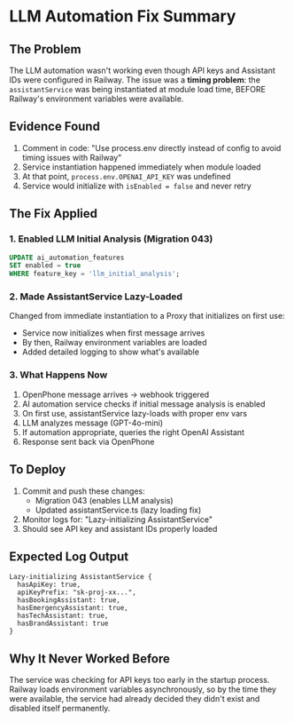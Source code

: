 # LLM Automation Fix Summary

## The Problem
The LLM automation wasn't working even though API keys and Assistant IDs were configured in Railway. The issue was a **timing problem**: the `assistantService` was being instantiated at module load time, BEFORE Railway's environment variables were available.

## Evidence Found
1. Comment in code: "Use process.env directly instead of config to avoid timing issues with Railway"
2. Service instantiation happened immediately when module loaded
3. At that point, `process.env.OPENAI_API_KEY` was undefined
4. Service would initialize with `isEnabled = false` and never retry

## The Fix Applied

### 1. Enabled LLM Initial Analysis (Migration 043)
```sql
UPDATE ai_automation_features 
SET enabled = true
WHERE feature_key = 'llm_initial_analysis';
```

### 2. Made AssistantService Lazy-Loaded
Changed from immediate instantiation to a Proxy that initializes on first use:
- Service now initializes when first message arrives
- By then, Railway environment variables are loaded
- Added detailed logging to show what's available

### 3. What Happens Now
1. OpenPhone message arrives → webhook triggered
2. AI automation service checks if initial message analysis is enabled
3. On first use, assistantService lazy-loads with proper env vars
4. LLM analyzes message (GPT-4o-mini)
5. If automation appropriate, queries the right OpenAI Assistant
6. Response sent back via OpenPhone

## To Deploy
1. Commit and push these changes:
   - Migration 043 (enables LLM analysis)
   - Updated assistantService.ts (lazy loading fix)
2. Monitor logs for: "Lazy-initializing AssistantService"
3. Should see API key and assistant IDs properly loaded

## Expected Log Output
```
Lazy-initializing AssistantService {
  hasApiKey: true,
  apiKeyPrefix: "sk-proj-xx...",
  hasBookingAssistant: true,
  hasEmergencyAssistant: true,
  hasTechAssistant: true,
  hasBrandAssistant: true
}
```

## Why It Never Worked Before
The service was checking for API keys too early in the startup process. Railway loads environment variables asynchronously, so by the time they were available, the service had already decided they didn't exist and disabled itself permanently.